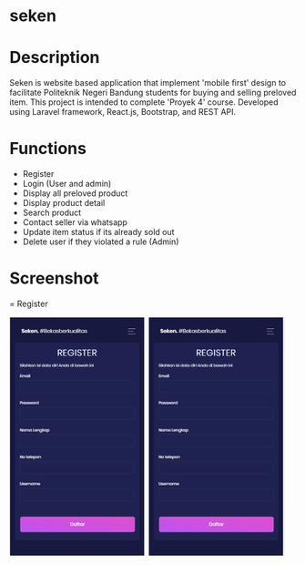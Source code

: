 # seken
# Description
Seken is website based application that implement 'mobile first' design to facilitate Politeknik Negeri Bandung students for buying and selling preloved item. This project is intended to complete 'Proyek 4' course. Developed using Laravel framework, React.js, Bootstrap, and REST API.

# Functions
- Register 
- Login (User and admin)
- Display all preloved product 
- Display product detail
- Search product
- Contact seller via whatsapp
- Update item status if its already sold out
- Delete user if they violated a rule (Admin)

# Screenshot
= Register

![register](https://github.com/alyamaharanipj/seken/blob/main/screenshot/register.png) ![register](https://github.com/alyamaharanipj/seken/blob/main/screenshot/register.png) 

